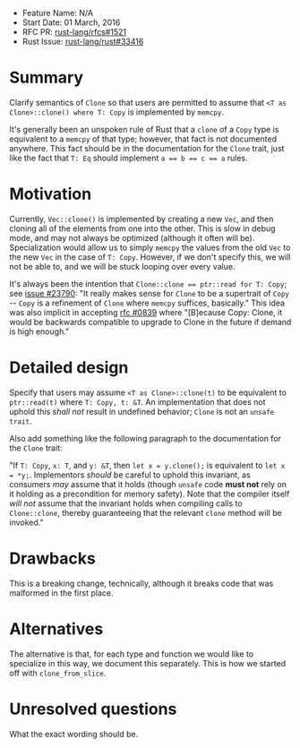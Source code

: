 - Feature Name: N/A
- Start Date: 01 March, 2016
- RFC PR: [rust-lang/rfcs#1521](https://github.com/rust-lang/rfcs/pull/1521)
- Rust Issue: [rust-lang/rust#33416](https://github.com/rust-lang/rust/issues/33416)

# Summary
[summary]: #summary

Clarify semantics of `Clone` so that users are permitted to assume that
`<T as Clone>::clone() where T: Copy` is implemented by `memcpy`.

It's generally been an unspoken rule of Rust that a `clone` of a `Copy` type is
equivalent to a `memcpy` of that type; however, that fact is not documented
anywhere. This fact should be in the documentation for the `Clone` trait, just
like the fact that `T: Eq` should implement `a == b == c == a` rules.

# Motivation
[motivation]: #motivation

Currently, `Vec::clone()` is implemented by creating a new `Vec`, and then
cloning all of the elements from one into the other. This is slow in debug mode,
and may not always be optimized (although it often will be). Specialization
would allow us to simply `memcpy` the values from the old `Vec` to the new
`Vec` in the case of `T: Copy`. However, if we don't specify this, we will not
be able to, and we will be stuck looping over every value.

It's always been the intention that `Clone::clone == ptr::read for T: Copy`; see
[issue #23790][issue-copy]: "It really makes sense for `Clone` to be a
supertrait of `Copy` -- `Copy` is a refinement of `Clone` where `memcpy`
suffices, basically." This idea was also implicit in accepting
[rfc #0839][rfc-extend] where "[B]ecause Copy: Clone, it would be backwards
compatible to upgrade to Clone in the future if demand is high enough."

# Detailed design
[design]: #detailed-design

Specify that users may assume `<T as Clone>::clone(t)` to be equivalent to
`ptr::read(t)` where `T: Copy, t: &T`. An implementation that does not uphold
this *shall not* result in undefined behavior; `Clone` is not an `unsafe
trait`.

Also add something like the following paragraph to the documentation for the
`Clone` trait:

"If `T: Copy`, `x: T`, and `y: &T`, then `let x = y.clone();` is equivalent to
`let x = *y;`.  Implementors *should* be careful to uphold this invariant, as
consumers *may* assume that it holds (though `unsafe` code **must not** rely on
it holding as a precondition for memory safety).  Note that the compiler itself
*will not* assume that the invariant holds when compiling calls to
`Clone::clone`, thereby guaranteeing that the relevant `clone` method will be
invoked."

# Drawbacks
[drawbacks]: #drawbacks

This is a breaking change, technically, although it breaks code that was
malformed in the first place.

# Alternatives
[alternatives]: #alternatives

The alternative is that, for each type and function we would like to specialize
in this way, we document this separately. This is how we started off with
`clone_from_slice`.

# Unresolved questions
[unresolved]: #unresolved-questions

What the exact wording should be.

[issue-copy]: https://github.com/rust-lang/rust/issues/23790
[rfc-extend]: https://github.com/rust-lang/rfcs/blob/master/text/0839-embrace-extend-extinguish.md
